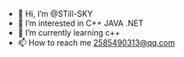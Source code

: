 - 👋 Hi, I’m @STill-SKY
- 👀 I’m interested in C++ JAVA .NET
- 🌱 I’m currently learning c++
- 📫 How to reach me 2585490313@qq.com

<!---
STill-SKY/STill-SKY is a ✨ special ✨ repository because its `README.md` (this file) appears on your GitHub profile.
You can click the Preview link to take a look at your changes.
--->
